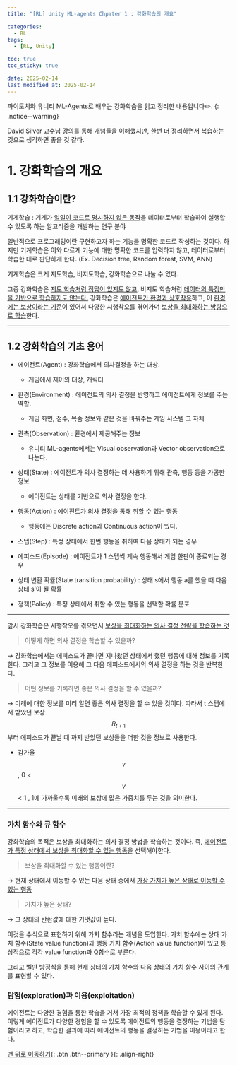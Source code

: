 ```yaml
---
title: "[RL] Unity ML-agents Chpater 1 : 강화학습의 개요"

categories:
  - RL
tags:
  - [RL, Unity]

toc: true
toc_sticky: true

date: 2025-02-14
last_modified_at: 2025-02-14
---
```


파이토치와 유니티 ML-Agents로 배우는 강화학습을 읽고 정리한 내용입니다✏️.
{: .notice--warning}

David Silver 교수님 강의를 통해 개념들을 이해했지만, 한번 더 정리하면서 복습하는 것으로 생각하면 좋을 것 같다.

# 1. 강화학습의 개요

## 1.1 강화학습이란?

기계학습 : 기계가 <u>일일이 코드로 명시하지 않은 동작</u>을 데이터로부터 학습하여 실행할 수 있도록 하는 알고리즘을 개발하는 연구 분야

일반적으로 프로그래밍이란 구현하고자 하는 기능을 명확한 코드로 작성하는 것이다. 하지만 기계학습은 이와 다르게 기능에 대한 명확한 코드를 입력하지 않고, 데이터로부터 학습한 대로 판단하게 한다. (Ex. Decision tree, Random forest, SVM, ANN)

기계학습은 크게 지도학습, 비지도학습, 강화학습으로 나눌 수 있다.

그중 강화학습은 <u>지도 학습처럼 정답이 있지도 않고</u>, 비지도 학습처럼 <u>데이터의 특징만을 기반으로 학습하지도 않는다.</u> 강화학습은 <u>에이전트가 환경과 상호작용</u>하고, 이 <u>환경에는 보상이라는 기준</u>이 있어서 다양한 시행착오를 겪어가며 <u>보상을 최대화하는 방향으로 학습</u>한다.

---

## 1.2 강화학습의 기초 용어

- 에이전트(Agent) : 강화학습에서 의사결정을 하는 대상.
    - 게임에서 제어의 대상, 캐릭터
    
- 환경(Environment) : 에이전트의 의사 결정을 반영하고 에이전트에게 정보를 주는 역할.
    - 게임 화면, 점수, 목숨 정보와 같은 것을 바꿔주는 게임 시스템 그 자체

- 관측(Observation) : 환경에서 제공해주는 정보
    - 유니티 ML-agents에서는 Visual observation과 Vector observation으로 나눈다.

- 상태(State) : 에이전트가 의사 결정하는 데 사용하기 위해 관측, 행동 등을 가공한 정보
    - 에이전트는 상태를 기반으로 의사 결정을 한다.

- 행동(Action) : 에이전트가 의사 결정을 통해 취할 수 있는 행동
    - 행동에는 Discrete action과 Continuous action이 있다.

- 스텝(Step) : 특정 상태에서 한번 행동을 취하여 다음 상태가 되는 경우
- 에피소드(Episode) : 에이전트가 1 스텝씩 계속 행동해서 게임 한판이 종료되는 경우
- 상태 변환 확률(State transition probability) : 상태 s에서 행동 a를 했을 때 다음 상태 s’이 될 확률
- 정책(Policy) : 특정 상태에서 취할 수 있는 행동을 선택할 확률 분포

---

앞서 강화학습은 시행착오를 겪으면서 <u>보상을 최대화하는 의사 결정 전략을 학습하는 것</u>

> 어떻게 하면 의사 결정을 학습할 수 있을까?

→ 강화학습에서는 에피소드가 끝나면 지나왔던 상태에서 했던 행동에 대해 정보를 기록한다. 그리고 그 정보를 이용해 그 다음 에피소드에서의 의사 결정을 하는 것을 반복한다.

> 어떤 정보를 기록하면 좋은 의사 결정을 할 수 있을까?

→ 미래에 대한 정보를 미리 알면 좋은 의사 결정을 할 수 있을 것이다. 따라서 t 스텝에서 받았던 보상 $$R_{t+1}$$부터 에피소드가 끝날 때 까지 받았던 보상들을 더한 것을 정보로 사용한다.

- 감가율 $$\gamma$$ , 0 < $$\gamma$$ < 1 , 1에 가까울수록 미래의 보상에 많은 가중치를 두는 것을 의미한다.

---

### 가치 함수와 큐 함수

강화학습의 목적은 보상을 최대화하는 의사 결정 방법을 학습하는 것이다. 즉, <u>에이전트가 특정 상태에서 보상을 최대화할 수 있는 행동</u>을 선택해야한다.

> 보상을 최대화할 수 있는 행동이란?

→ 현재 상태에서 이동할 수 있는 다음 상태 중에서 <u>가장 가치가 높은 상태로 이동할 수 있는 행동</u>

> 가치가 높은 상태?

→ 그 상태의 반환값에 대한 기댓값이 높다.

이것을 수식으로 표현하기 위해 가치 함수라는 개념을 도입한다. 가치 함수에는 상태 가치 함수(State value function)과 행동 가치 함수(Action value function)이 있고 통상적으로 각각 value function과 Q함수로 부른다.

그리고 벨만 방정식을 통해 현재 상태의 가치 함수와 다음 상태의 가치 함수 사이의 관계를 표현할 수 있다.

### 탐험(exploration)과 이용(exploitation)

에이전트는 다양한 경험을 통한 학습을 거쳐 가장 최적의 정책을 학습할 수 있게 된다. 이렇게 에이전트가 다양한 경험을 할 수 있도록 에이전트의 행동을 결정하는 기법을 탐험이라고 하고, 학습한 결과에 따라 에이전트의 행동을 결정하는 기법을 이용이라고 한다.

[맨 위로 이동하기](#){: .btn .btn--primary }{: .align-right}
